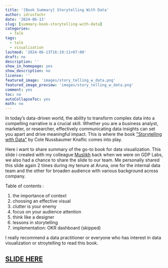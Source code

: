 ```yaml
---
title: '[Book Summary] Storytelling With Data'
author: idrusfachr
date: '2024-06-13'
slug: [summary-book-storytelling-with-data]
categories:
  - Talk
tags:
  - talk
  - visualization
lastmod: '2024-06-13T16:19:11+07:00'
draft: no
description: ''
show_in_homepage: yes
show_description: no
license: ''
featured_image: 'images/story_telling_w_data.png'
featured_image_preview: 'images/story_telling_w_data.png'
comment: yes
toc: no
autoCollapseToc: yes
math: no
---
```


In today’s data-driven world, the ability to transform complex data into a compelling narrative is a crucial skill. Whether you are a business analyst, marketer, or researcher, effectively communicating data insights can set you apart and drive meaningful impact. This is where the book ["Storytelling with Data"](https://www.storytellingwithdata.com/) by Cole Nussbaumer Knaflic comes into play.

Here i want to share summary of the go-to book for data visualization. This slide i created with my colleague [Muslikh](https://www.linkedin.com/in/muslihannur) back when we were on GDP Labs, we also had a chance to share the slide to our team. Me personally shared this slide again 2 times during my tenure at Aruna, one for the internal data team and the other for broaden audience with various background across company.

Table of contents :
1. the importance of context
2. choosing an effective visual
3. clutter is your enemy
4. focus on your audience attention
5. think like a designer
6. lessons in storytelling
7. implementation: OKR dashboard (skipped)

I really recommend a data practitioner or everyone who has interest in data visualization or stroytelling to read this book.

## [SLIDE HERE](https://drive.google.com/file/d/1toUxHIkN5ZROoiS_H4rJS4ftPOYIcn6s/view?usp=sharing) 

<!--more-->
